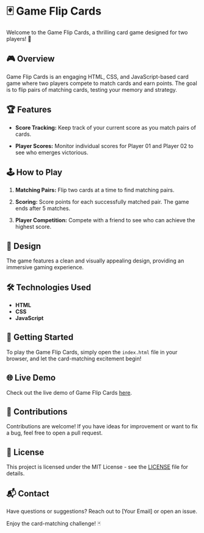 # 🃏 Game Flip Cards

Welcome to the Game Flip Cards, a thrilling card game designed for two players! 🚀

## 🎮 Overview

Game Flip Cards is an engaging HTML, CSS, and JavaScript-based card game where two players compete to match cards and earn points. The goal is to flip pairs of matching cards, testing your memory and strategy.

## 🏆 Features

- **Score Tracking:**
  Keep track of your current score as you match pairs of cards.

- **Player Scores:**
  Monitor individual scores for Player 01 and Player 02 to see who emerges victorious.

## 🕹️ How to Play

1. **Matching Pairs:**
   Flip two cards at a time to find matching pairs.

2. **Scoring:**
   Score points for each successfully matched pair. The game ends after 5 matches.

3. **Player Competition:**
   Compete with a friend to see who can achieve the highest score.

## 🎨 Design

The game features a clean and visually appealing design, providing an immersive gaming experience.

## 🛠️ Technologies Used

- **HTML**
- **CSS**
- **JavaScript**

## 🚀 Getting Started

To play the Game Flip Cards, simply open the `index.html` file in your browser, and let the card-matching excitement begin!

## 🌐 Live Demo

Check out the live demo of Game Flip Cards [here](#your-live-demo-link).

## 🤝 Contributions

Contributions are welcome! If you have ideas for improvement or want to fix a bug, feel free to open a pull request.

## 📄 License

This project is licensed under the MIT License - see the [LICENSE](LICENSE) file for details.

## 📬 Contact

Have questions or suggestions? Reach out to [Your Email] or open an issue.

Enjoy the card-matching challenge! 🃏
